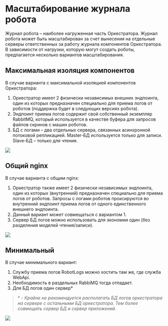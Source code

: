 # Масштабирование журнала робота

Журнал робота – наиболее нагруженная часть Оркестратора. Журнал робота может быть масштабирован за счет вынесения на отдельные серверы ответственных за работу журнала компонентов Оркестратора. 
В зависимости от нагрузки, которую могут создать роботы, предлагается несколько вариантов масштабирования.

## Максимальная изоляция компонентов

В случае варианта с максимальной изоляцией компонентов Оркестратора:
1.	Оркестратор имеет 2 физически независимых внешних эндпоинта, один из которых предназначен специально для приема логов от роботов (поддержка будет в следующих версиях робота). 
2.	Эндпоинт приема логов содержит свой собственный экземпляр RabbitMQ, который используется в качестве буфера для запросов файлов скринов с машин роботов.
3.	БД с логами – два отдельных сервера, связанных асинхронной потоковой репликацией. Master-БД используется только для записи. Slave-БД – только для чтения. 

![](../../../orchestrator-new/resources/orchestrator-sys-admin/robot-logs-scaling1.PNG)

## Общий nginx

В случае варианта с общим nginx:
1.	Оркестратор также имеет 2 физически независимых эндпоинта, один из которых (внутренний) предназначен специально для приема логов от роботов. Запросы с логами роботов проксируются во внутренний эндпоинт приема логов от одного единственного внешнего эндпоинта.
2.	Данный вариант может совмещаться с вариантом 1.
3.	Сервер БД логов можно использовать для экономии один (без разделения моделей чтения/записи).

![](../../../orchestrator-new/resources/orchestrator-sys-admin/robot-logs-scaling2.PNG)

## Минимальный

В случае минимального вариант:
1.	Службу приема логов RobotLogs можно хостить там же, где служба WebApi.
2.	Необходимость в раздельных RabbiMQ тогда отпадает.
3.	Для БД логов один сервер\* 

>\* - *Крайне не рекомендуется располагать БД логов оркестратора на сервере с остальными БД оркестратора. Тем более совмещать сервер БД и сервер приложений.*

![](../../../orchestrator-new/resources/orchestrator-sys-admin/robot-logs-scaling3.PNG)